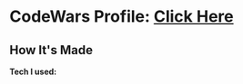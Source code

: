# CodeWars Profile: <a href="https://www.codewars.com/users/pndspacas">Click Here<a>

  <h2>How It's Made</h2>
  
  <b>Tech I used:</b>
